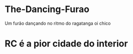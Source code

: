 # The-Dancing-Furao
Um furão dançando no ritmo do ragatanga 
oi chico
# RC é a pior cidade do interior
